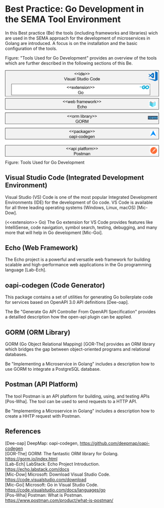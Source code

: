 # Best Practice: Go Development in the SEMA Tool Environment

In this Best practice (Be) the tools (including frameworks and libraries) wich are used in the SEMA approach for the development of microservices in Golang are introduced. A focus is on the installation and the basic configuration of the tools.

Figure: "Tools Used for Go Development" provides an overview of the tools which are further described in the following sections of this Be.

![](../figures/tools_used_for_go_development.png)
Figure: Tools Used for Go Development


## Visual Studio Code (Integrated Development Environment)
Visual Studio (VS) Code is one of the most popular Integrated Development Environments (IDE) for the development of Go code. VS Code is available for all three leading operating systems (Windows, Linux, macOS) [Mic-Dow].

(\<\<extension\>\> Go) The Go extension for VS Code provides features like IntelliSense, code navigation, symbol search, testing, debugging, and many more that will help in Go development [Mic-Goi].


## Echo (Web Framework)
The Echo project is a powerful and versatile web framework for building scalable and high-performance web applications in the Go programming language [Lab-Ech].


## oapi-codegen (Code Generator)
This package contains a set of utilities for generating Go boilerplate code for services based on OpenAPI 3.0 API definitions [Dee-oap].

The Be "Generate Go API Controller From OpenAPI Specification" provides a detailled description how the open-api plugin can be applied. 


## GORM (ORM Library)
GORM (Go Object Relational Mapping) [GOR-The] provides an ORM library which bridges the gap between object-oriented programs and relational databases.

Be "Implementing a Microservice in Golang" includes a description how to use GORM to integrate a PostgreSQL database.


## Postman (API Platform)
The tool Postman is an API platform for building, using, and testing  APIs [Pos-Wha]. The tool can be used to send requests to a HTTP API.

Be "Implementing a Microservice in Golang" includes a description how to create a HHTP request with Postman.


## References
[Dee-oap] DeepMap: oapi-codegen, https://github.com/deepmap/oapi-codegen  
[GOR-The] GORM: The fantastic ORM library for Golang. https://gorm.io/index.html  
[Lab-Ech] LabStack: Echo Project Introduction. https://echo.labstack.com/docs  
[Mic-Dow] Microsoft: Download Visual Studio Code. https://code.visualstudio.com/download  
[Mic-Goi] Microsoft: Go in Visual Studio Code. https://code.visualstudio.com/docs/languages/go  
[Pos-Wha] Postman: What is Postman. https://www.postman.com/product/what-is-postman/  
